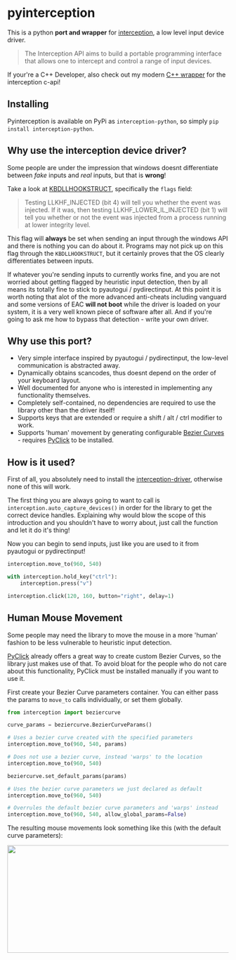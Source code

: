 # pyinterception
This is a python **port and wrapper** for [interception][c_ception], a low level input device driver.

> The Interception API aims to build a portable programming interface that allows one to intercept and control a range of input devices.

If your're a C++ Developer, also check out my modern [C++ wrapper][interccption] for the interception c-api!

## Installing
Pyinterception is available on PyPi as `interception-python`, so simply `pip install interception-python`.

## Why use the interception device driver?
Some people are under the impression that windows doesnt differentiate between *fake* inputs and *real* inputs, but that is **wrong**!

Take a look at [KBDLLHOOKSTRUCT][kbdllhook], specifically the `flags` field:
> Testing LLKHF_INJECTED (bit 4) will tell you whether the event was injected. If it was, then testing LLKHF_LOWER_IL_INJECTED (bit 1) will tell you whether or not the event was injected from a process running at lower integrity level.

This flag will **always** be set when sending an input through the windows API and there is nothing you can do about it. Programs may not pick up on this flag through the `KBDLLHOOKSTRUCT`, but it certainly proves that the OS clearly differentiates between inputs. 

If whatever you're sending inputs to currently works fine, and you are not worried about getting flagged by heuristic input detection, then by all means its totally fine to stick to pyautogui / pydirectinput.
At this point it is worth noting that alot of the more advanced anti-cheats including vanguard and some versions of EAC **will not boot** while the driver is loaded on your system, it is a very well known piece of software after all.
And if you're going to ask me how to bypass that detection - write your own driver.

## Why use this port?
- Very simple interface inspired by pyautogui / pydirectinput, the low-level communication is abstracted away.
- Dynamically obtains scancodes, thus doesnt depend on the order of your keyboard layout.
- Well documented for anyone who is interested in implementing any functionality themselves.
- Completely self-contained, no dependencies are required to use the library other than the driver itself!
- Supports keys that are extended or require a shift / alt / ctrl modifier to work.
- Supports 'human' movement by generating configurable [Bezier Curves][curve] - requires [PyClick][pyclick] to be installed.

## How is it used?
First of all, you absolutely need to install the [interception-driver][c_ception], otherwise none of this will work.

The first thing you are always going to want to call is `interception.auto_capture_devices()` in order for the library to get the correct device handles.
Explaining why would blow the scope of this introduction and you shouldn't have to worry about, just call the function and let it do it's thing!

Now you can begin to send inputs, just like you are used to it from pyautogui or pydirectinput!
```py
interception.move_to(960, 540)

with interception.hold_key("ctrl"):
    interception.press("v")

interception.click(120, 160, button="right", delay=1)
```

## Human Mouse Movement
Some people may need the library to move the mouse in a more 'human' fashion to be less vulnerable to heuristic input detection.

[PyClick][pyclick] already offers a great way to create custom Bezier Curves, so the library just makes use of that. To avoid bloat for the people who
do not care about this functionality, PyClick must be installed manually if you want to use it.

First create your Bezier Curve parameters container. You can either pass the params to `move_to` calls individually, or set them globally.
```py
from interception import beziercurve

curve_params = beziercurve.BezierCurveParams()

# Uses a bezier curve created with the specified parameters
interception.move_to(960, 540, params)

# Does not use a bezier curve, instead 'warps' to the location
interception.move_to(960, 540)

beziercurve.set_default_params(params)

# Uses the bezier curve parameters we just declared as default
interception.move_to(960, 540)

# Overrules the default bezier curve parameters and 'warps' instead
interception.move_to(960, 540, allow_global_params=False)
```

The resulting mouse movements look something like this (with the default curve parameters):
<p float="left">
  <img src="demo/curves.gif" width="650" height="245" />
</p>

[c_ception]: https://github.com/oblitum/Interception
[pyclick]: https://github.com/patrikoss/pyclick
[curve]: https://en.wikipedia.org/wiki/B%C3%A9zier_curve
[kbdllhook]: https://learn.microsoft.com/en-us/windows/win32/api/winuser/ns-winuser-kbdllhookstruct?redirectedfrom=MSDN
[interccption]: https://github.com/kennyhml/intercpption
